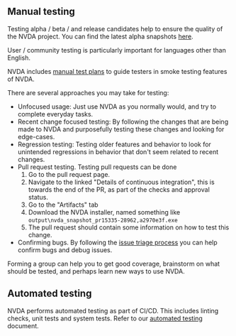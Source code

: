
## Manual testing

Testing alpha / beta / and release candidates help to ensure the quality of the NVDA project.
You can find the latest alpha snapshots [here](https://www.nvaccess.org/files/nvda/snapshots/).

User / community testing is particularly important for languages other than English.

NVDA includes [manual test plans](../../tests/manual/README.md) to guide testers in smoke testing features of NVDA.

There are several approaches you may take for testing:
- Unfocused usage: Just use NVDA as you normally would, and try to complete everyday tasks.
- Recent change focused testing: By following the changes that are being made to NVDA and purposefully testing these changes and looking for edge-cases.
- Regression testing: Testing older features and behavior to look for unintended regressions in behavior that don't seem related to recent changes.
- Pull request testing.
Testing pull requests can be done
	1. Go to the pull request page.
	1. Navigate to the linked "Details of continuous integration", this is towards the end of the PR, as part of the checks and approval status.
	1. Go to the "Artifacts" tab
	1. Download the NVDA installer, named something like `output\nvda_snapshot_pr15335-28962,a2970e3f.exe`
	1. The pull request should contain some information on how to test this change.
- Confirming bugs.
By following the [issue triage process](../issues/triage.md) you can help confirm bugs and debug issues.

Forming a group can help you to get good coverage, brainstorm on what should be tested, and perhaps learn new ways to use NVDA.

## Automated testing

NVDA performs automated testing as part of CI/CD.
This includes linting checks, unit tests and system tests.
Refer to our [automated testing](./automated.md) document.
